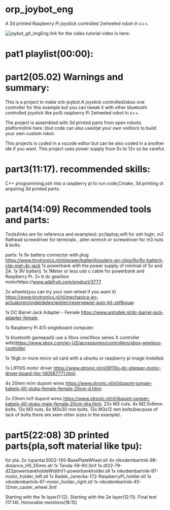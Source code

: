 # orp_joybot_eng
A 3d printed Raspberry Pi joystick controlled 2wheeled robot in c++.



![joybot_git_imgEng](https://github.com/user-attachments/assets/d10ce40a-7622-48ba-9270-7a1b6d02a722)
link for the video tutorial video is here:
# pat1 playlist(00:00):
# part2(05.02) Warnings and summary:
This is a project to make orb-joybot.A joystick controlled(xbox one controller for this example but you can tweak it with other bluetooth controlled joystick like ps4)
raspberry Pi 2wheeled robot in c++.

The project is assembled with 3d printed parts from open robotic platform(link here :)but code can also used(at your own volition) to build your own custom robot.

This projects is coded in a vscode editor but can be also coded in a another ide if you want. This project uses power supply from 5v to 12v so be careful.


# part3(11:17). recommended skills:
C++ programming,ssh into a raspberry pi to run code,Cmake,
3d printing ot arquiring 3d printed parts.

# part4(14:09) Recommended tools and parts:

Tools(links are for reference and examples):
pc/laptop,wifi for ssh login,
m2 flathead screwdriver for terminals  , allen wrench or screwdriver for m3 nuts & bolts.

parts:
1x 9v battery connector with plug https://www.tinytronics.nl/nl/power/batterijhouders-en-clips/9v/9v-batterij-clip-met-dc-jack
1x powerbank with the power supply of minimal of 5v and 2A. 
1x 9V batterij.
1x 1Meter or less usb c cable for powerbank and Raspberry Pi.
2x tt dc gearbox motorhttps://www.adafruit.com/product/3777.

2x wheels(you can try your own wheel if you want it) https://www.tinytronics.nl/nl/mechanica-en-actuatoren/onderdelen/wielen/reservewiel-auto-kit-zelfbouw.
 
 1x DC Barrel Jack Adapter - Female https://www.antratek.nl/dc-barrel-jack-adapter-female.
 
 1x Raspberry Pi 4/5 singleboard computer.
 
 1x bluetooth gamepad(i use a Xbox one/Xbox series X controller with)https://www.xbox.com/en-US/accessories/controllers/xbox-wireless-controller.
 
 1x 16gb or more micro sd card with a ubuntu or raspberry pi image installed.
 
 1x L9110S motor driver https://www.otronic.nl/nl/l9110s-dc-stepper-motor-driver-board-hbr-140567771.html.
 
 4x 20mm m/m dupont wires https://www.otronic.nl/nl/dupont-jumper-kabels-40-stuks-female-female-20cm-d.html.
 
 2x 20mm m/f dupont wires https://www.otronic.nl/nl/dupont-jumper-kabels-40-stuks-male-female-20cm-dra.html.
 22x M3 nuts.
 4x M2.5x6mm bolts.
 13x M3 nuts.
 6x M3x30 mm bolts.
 13x M3x12 mm bolts(because of lack of bolts there are seen other sizes in the example).
 
# part5(22:08) 3D printed parts(pla,soft material like tpu):
 
 for pla:
 2x rupantar2002-145-BasePlateWheel.stl
 4x nikodembartnik-98-distance_HS_55mm.stl
 1x Tenda-59-9V.3mf
 1x dt22-79-d22powerbankholdeWidthV1-powerbankholder.stl
 1x nikodembartnik-97-motor_holder_left.stl
 1x Radek_Janecka-172-RaspberryPi_holder.stl
 1x nikodembartnik-97-motor_holder_right.stl
 1x nikodembartnik-45-12mm_caster_wheel.3mf

Starting with the 1e layer(1:12).
Starting with the 2e layer(12:11).
Final test (17:14).
Honorable mentions(18:15)
